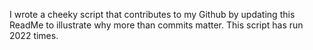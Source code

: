I wrote a cheeky script that contributes to my Github by updating this ReadMe to illustrate why more than commits matter. This script has run 2022 times.